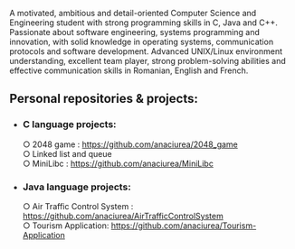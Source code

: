 
A motivated, ambitious and detail-oriented Computer Science and Engineering student with strong programming skills in C, Java and C++. Passionate about software engineering, systems programming and innovation, with solid knowledge in operating systems, communication protocols and software development. Advanced UNIX/Linux environment understanding, excellent team player, strong problem-solving abilities and effective communication skills in Romanian, English and French.

 ## Personal repositories & projects:

 * ### C language projects:
   ○ 2048 game : https://github.com/anaciurea/2048_game<br>
   ○ Linked list and queue<br>
   ○ MiniLibc : https://github.com/anaciurea/MiniLibc<br>
   

 * ### Java language projects:
   ○ Air Traffic Control System : https://github.com/anaciurea/AirTrafficControlSystem<br>
   ○ Tourism Application: https://github.com/anaciurea/Tourism-Application<br>
